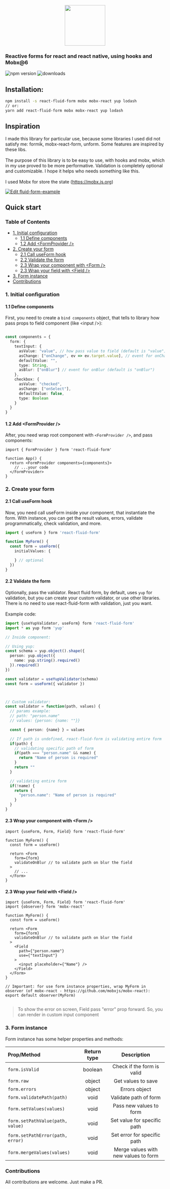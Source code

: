 <p align="center">
     <img 
     align="center" 
     src="./logo.png" 
     height="128px"
     />
</p>

### Reactive forms for react and react native, using hooks and Mobx@6

![npm version](https://img.shields.io/npm/v/react-fluid-form) ![downloads](https://img.shields.io/npm/dt/react-fluid-form)

## Installation:

```bash
npm install -s react-fluid-form mobx mobx-react yup lodash
// or:
yarn add react-fluid-form mobx mobx-react yup lodash
```

## Inspiration

I made this library for particular use, because some libraries I used did not satisfy me: formik, mobx-react-form, unform. Some features are inspired by these libs.
\
\
The purpose of this library is to be easy to use, with hooks and mobx, which in my use proved to be more performative. Validation is completely optional and customizable. I hope it helps who needs something like this.
\
\
I used Mobx for store the state (https://mobx.js.org)


[![Edit fluid-form-example](https://codesandbox.io/static/img/play-codesandbox.svg)](https://codesandbox.io/s/fluid-form-example-ksbq0?fontsize=14&hidenavigation=1&theme=dark)

## Quick start

### Table of Contents

- [1. Initial configuration](#1-initial-configuration)
  - [1.1 Define components](#11-define-components)
  - [1.2 Add \<FormProvider />](#12-add-formprovider-)
- [2. Create your form](#2-create-your-form)
  - [2.1 Call useForm hook](#21-call-useform-hook)
  - [2.2 Validate the form](#22-validate-the-form)
  - [2.3 Wrap your component with \<Form />](#23-wrap-your-component-with-form-)
  - [2.3 Wrap your field with \<Field />](#23-wrap-your-field-with-field-)
- [3. Form instance](#3-form-instance)
- [Contributions](#contributions)


### 1. Initial configuration
#### 1.1 Define components

First, you need to create a `bind components` object, that tells to library how pass props to field component (like \<input />):

```typescript

const components = {
  form: {
    textInput: {
      asValue: "value", // how pass value to field (default is "value")
      asChange: ["onChange", ev => ev.target.value], // event for onChange (default is "onChange")
      defaultValue: "", 
      type: String,
      asBlur: ["onBlur"] // event for onBlur (default is "onBlur")
    },
    checkbox: {
      asValue: "checked",
      asChange: ["onSelect"],
      defaultValue: false,
      type: Boolean
    }
  }
}

```

#### 1.2 Add \<FormProvider />


After, you need wrap root component with `<FormProvider />`, and pass components:

```tsx
import { FormProvider } form 'react-fluid-form'

function App() {
  return <FormProvider components={components}>
    // ...your code
  </FormProvider>
}

```


### 2. Create your form

#### 2.1 Call useForm hook 

Now, you need call useForm inside your component, that instantiate the form. 
With instance, you can get the result values, errors, validate programmatically, check validation, and more.


```typescript
import { useForm } form 'react-fluid-form'

function MyForm() {
  const form = useForm({
    initialValues: {

    } // optional
  })
}

```

#### 2.2 Validate the form

Optionally, pass the validator. React fluid form, by default, uses `yup` for validation, but you can create your custom validator, or use other libraries. There is no need to use react-fluid-form with validation, just you want.
\
\
Example code:

```typescript
import {useYupValidator, useForm} form 'react-fluid-form'
import * as yup form 'yup'

// Inside component:

// Using yup:
const schema = yup.object().shape({
  person: yup.object({
    name: yup.string().required()
  }).required()
})

const validator = useYupValidator(schema)
const form = useForm({ validator })



// Custom validator:
const validator = function(path, values) {
  // params example: 
  // path: "person.name"
  // values: {person: {name: ""}}

  const { person: {name} } = values

  // If path is undefined, react-fluid-form is validating entire form
  if(path) {
    // validating specific path of form
    if(path === "person.name" && name) { 
      return "Name of person is required"
    }
    return ""
  } 

  // validating entire form
  if(!name) {
    return {
      "person.name": "Name of person is required"
    }
  }
}

```


#### 2.3 Wrap your component with \<Form />

```tsx
import {useForm, Form, Field} form 'react-fluid-form'

function MyForm() {
  const form = useForm()
  
  return <Form
    form={form}
    validateOnBlur // to validate path on blur the field
  >
    // ...
  </Form>
}

```

#### 2.3 Wrap your field with \<Field />


```tsx
import {useForm, Form, Field} form 'react-fluid-form'
import {observer} form 'mobx-react'

function MyForm() {
  const form = useForm()
  
  return <Form
    form={form}
    validateOnBlur // to validate path on blur the field
  >
    <Field
      path={"person.name"}
      use={"textInput"}
    >
      <input placeholder={"Name"} />
    </Field>
  </Form>
}

// Important: for use form instance properties, wrap MyForm in observer (of mobx-react - https://github.com/mobxjs/mobx-react):
export default observer(MyForm)


```

> To show the error on screen, Field pass "error" prop forward. So, you can render in custom input component


### 3. Form instance

Form instance has some helper properties and methods:

| Prop/Method                      | Return type |             Description              |
| :------------------------------- | :---------: | :----------------------------------: |
| `form.isValid`                   |   boolean   |      Check if the form is valid      |
| `form.raw`                       |   object    |          Get values to save          |
| `form.errors`                    |   object    |            Errors object             |
| `form.validatePath(path)`        |    void     |        Validate path of form         |
| `form.setValues(values)`         |    void     |       Pass new values to form        |
| `form.setPathValue(path, value)` |    void     |     Set value for specific path      |
| `form.setPathError(path, error)` |    void     |     Set error for specific path      |
| `form.mergeValues(values)`       |    void     | Merge values with new values to form |

### Contributions

All contributions are welcome. Just make a PR.
